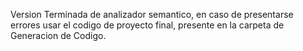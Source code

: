 Version Terminada de analizador semantico, en caso de presentarse errores usar el codigo de proyecto final, presente en la carpeta de Generacion de Codigo.
